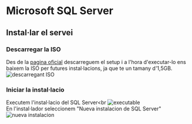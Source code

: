 # Microsoft SQL Server
## Instal·lar el servei
### Descarregar la ISO
Des de la [pagina oficial](https://www.microsoft.com/es-es/sql-server/sql-server-downloads) descarreguem el setup i a l'hora d'executar-lo ens baixem la ISO per futures instal·lacions, ja que te un tamany d'1,5GB.<br>
![descarregant ISO](https://i.imgur.com/p6jAOfH.png)
### Iniciar la instal·lacio
Executem l'instal·lacio del SQL Server<br
![executable](https://i.imgur.com/0Bp3wiB.png)<br>
En l'instal·lador seleccionem "Nueva instalacion de SQL Server"<br>
![nueva instalacion](https://i.imgur.com/vjNLvng.png)<br>

